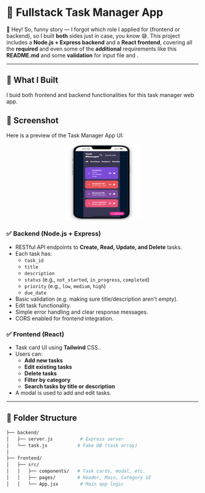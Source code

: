 # 🧠 Fullstack Task Manager App

👋 Hey! So, funny story — I forgot which role I applied for (frontend or backend), so I built **both** sides just in case, you know 😅.
This project includes a **Node.js + Express backend** and a **React frontend**, covering all the **required** and even some of the **additional** requirements like this **README.md** and some **validation** for input file and .

---

## 🔧 What I Built

I buid both frontend and backend functionalities for this task manager web app.

## 📸 Screenshot

Here is a preview of the Task Manager App UI:

<p align="center">
  <img src="./screenshot/image.png" width="200" height="200"  alt="Screenshot" width="600">
</p>

### ✅ Backend (Node.js + Express)

- RESTful API endpoints to **Create, Read, Update, and Delete** tasks.
- Each task has:
  - `task_id`
  - `title`
  - `description`
  - `status` (e.g., `not_started`, `in_progress`, `completed`)
  - `priority` (e.g., `low`, `medium`, `high`)
  - `due_date`
- Basic validation (e.g. making sure title/description aren't empty).
- Edit task functionality.
- Simple error handling and clear response messages.
- CORS enabled for frontend integration.

### ✅ Frontend (React)

- Task card UI using **Tailwind** CSS..
- Users can:
  - **Add new tasks**
  - **Edit existing tasks**
  - **Delete tasks**
  - **Filter by category**
  - **Search tasks by title or description**
- A modal is used to add and edit tasks.

---

## 📁 Folder Structure

```bash
├── backend/
│   ├── server.js          # Express server
│   └── task.js           # Fake DB (task array)
│
├── frontend/
│   ├── src/
│   │   ├── components/   # Task cards, modal, etc.
│   │   ├── pages/        # Header, Main, Category UI
│   │   └── App.jsx        # Main app logic
```
